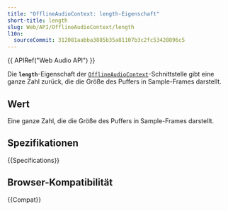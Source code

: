 ```yaml
---
title: "OfflineAudioContext: length-Eigenschaft"
short-title: length
slug: Web/API/OfflineAudioContext/length
l10n:
  sourceCommit: 312081aabba3885b35a81107b3c2fc53428896c5
---
```


{{ APIRef("Web Audio API") }}

Die **`length`**-Eigenschaft der [`OfflineAudioContext`](/de/docs/Web/API/OfflineAudioContext)-Schnittstelle gibt eine ganze Zahl zurück, die die Größe des Puffers in Sample-Frames darstellt.

## Wert

Eine ganze Zahl, die die Größe des Puffers in Sample-Frames darstellt.

## Spezifikationen

{{Specifications}}

## Browser-Kompatibilität

{{Compat}}
